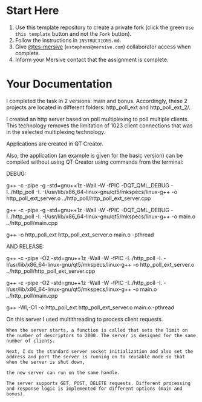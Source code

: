 # Start Here

1. Use this template repository to create a private fork (click the green `Use this template` button and not the `Fork` button).
1. Follow the instructions in `INSTRUCTIONS.md`.
1. Give [@tes-mersive](https://github.com/tes-mersive) (`estephens@mersive.com`) collaborator access when complete.
1. Inform your Mersive contact that the assignment is complete.

# Your Documentation

 I completed the task in 2 versions: main and bonus. Accordingly, these 2 projects are located in different folders: http_poll_ext and http_poll_ext_2/.

I created an http server based on poll multiplexing to poll multiple clients. This technology removes the limitation of 1023 client connections that was in the selected multiplexing technology.

Applications are created in QT Creator.

Also, the application (an example is given for the basic version) can be compiled without using QT Creator using commands from the terminal:

DEBUG:

g++ -c -pipe -g -std=gnu++1z -Wall -W -fPIC -DQT_QML_DEBUG -I../http_poll -I. -I/usr/lib/x86_64-linux-gnu/qt5/mkspecs/linux-g++ -o http_poll_ext_server.o ../http_poll/http_poll_ext_server.cpp

g++ -c -pipe -g -std=gnu++1z -Wall -W -fPIC -DQT_QML_DEBUG -I../http_poll -I. -I/usr/lib/x86_64-linux-gnu/qt5/mkspecs/linux-g++ -o main.o ../http_poll/main.cpp

g++ -o http_poll_ext http_poll_ext_server.o main.o -pthread

AND
RELEASE:

g++ -c -pipe -O2 -std=gnu++1z -Wall -W -fPIC -I../http_poll -I. -I/usr/lib/x86_64-linux-gnu/qt5/mkspecs/linux-g++ -o http_poll_ext_server.o ../http_poll/http_poll_ext_server.cpp

g++ -c -pipe -O2 -std=gnu++1z -Wall -W -fPIC -I../http_poll -I. -I/usr/lib/x86_64-linux-gnu/qt5/mkspecs/linux-g++ -o main.o ../http_poll/main.cpp

g++ -Wl,-O1 -o http_poll_ext http_poll_ext_server.o main.o -pthread

On this server I used multithreading to process client requests.

    When the server starts, a function is called that sets the limit on the number of descriptors to 2000. The server is designed for the same number of clients.
    
    Next, I do the standard server socket initialization and also set the address and port the server is running on to reusable mode so that when the server is shut down, 
    
    the new server can run on the same handle.
    
    The server supports GET, POST, DELETE requests. Different processing and response logic is implemented for different options (main and bonus).

